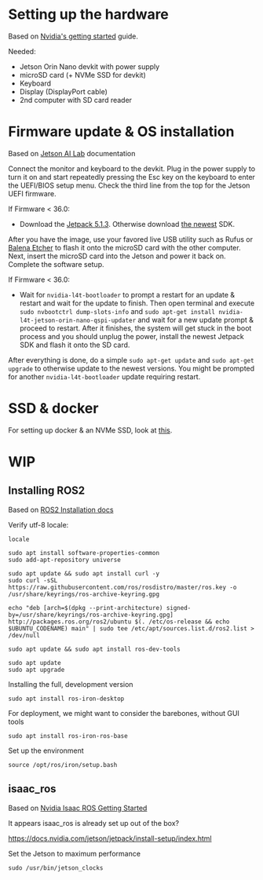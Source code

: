 
# Setting up the hardware

Based on [Nvidia's getting started](<https://developer.nvidia.com/embedded/learn/get-started-jetson-orin-nano-devkit>) guide.

Needed:
- Jetson Orin Nano devkit with power supply
- microSD card (+ NVMe SSD for devkit)
- Keyboard
- Display (DisplayPort cable)
- 2nd computer with SD card reader

# Firmware update & OS installation
Based on [Jetson AI Lab](<https://www.jetson-ai-lab.com/initial_setup_jon.html>) documentation

Connect the monitor and keyboard to the devkit. Plug in the power supply to turn it on and start repeatedly pressing the Esc key on the keyboard to enter the UEFI/BIOS setup menu. Check the third line from the top for the Jetson UEFI firmware.

If Firmware < 36.0:
- Download the [Jetpack 5.1.3](<http://developer.nvidia.com/downloads/embedded/l4t/r35_release_v5.0/jp513-orin-nano-sd-card-image.zip>). Otherwise download [the newest](<https://developer.nvidia.com/downloads/embedded/l4t/r36_release_v4.0/jp61-orin-nano-sd-card-image.zip>) SDK.

After you have the image, use your favored live USB utility such as Rufus or [Balena Etcher](<https://etcher.balena.io/>) to flash it onto the microSD card with the other computer. Next, insert the microSD card into the Jetson and power it back on. Complete the software setup.

If Firmware < 36.0:
- Wait for `nvidia-l4t-bootloader` to prompt a restart for an update & restart and wait for the update to finish. Then open terminal and execute `sudo nvbootctrl dump-slots-info` and `sudo apt-get install nvidia-l4t-jetson-orin-nano-qspi-updater` and wait for a new update prompt & proceed to restart. After it finishes, the system will get stuck in the boot process and you should unplug the power, install the newest Jetpack SDK and flash it onto the SD card.

After everything is done, do a simple `sudo apt-get update` and `sudo apt-get upgrade` to otherwise update to the newest versions. You might be prompted for another `nvidia-l4t-bootloader` update requiring restart.

# SSD & docker
For setting up docker & an NVMe SSD, look at [this](<https://www.jetson-ai-lab.com/tips_ssd-docker.html>).

# WIP
## Installing ROS2
Based on [ROS2 Installation docs](<https://docs.ros.org/en/iron/Installation.html>)

Verify utf-8 locale:
```
locale
```

```
sudo apt install software-properties-common
sudo add-apt-repository universe

sudo apt update && sudo apt install curl -y
sudo curl -sSL https://raw.githubusercontent.com/ros/rosdistro/master/ros.key -o /usr/share/keyrings/ros-archive-keyring.gpg

echo "deb [arch=$(dpkg --print-architecture) signed-by=/usr/share/keyrings/ros-archive-keyring.gpg] http://packages.ros.org/ros2/ubuntu $(. /etc/os-release && echo $UBUNTU_CODENAME) main" | sudo tee /etc/apt/sources.list.d/ros2.list > /dev/null

sudo apt update && sudo apt install ros-dev-tools

sudo apt update
sudo apt upgrade
```

Installing the full, development version
```
sudo apt install ros-iron-desktop
```

For deployment, we might want to consider the barebones, without GUI tools
```
sudo apt install ros-iron-ros-base
```

Set up the environment
```
source /opt/ros/iron/setup.bash
```

## isaac_ros

Based on [Nvidia Isaac ROS Getting Started](<https://nvidia-isaac-ros.github.io/getting_started/index.html>)

It appears isaac_ros is already set up out of the box?

https://docs.nvidia.com/jetson/jetpack/install-setup/index.html


Set the Jetson to maximum performance
```
sudo /usr/bin/jetson_clocks
```

